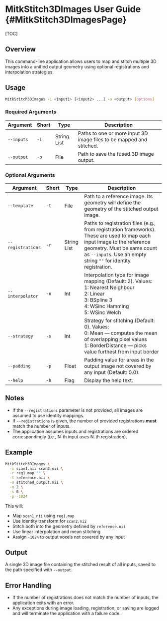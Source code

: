 # MitkStitch3DImages User Guide {#MitkStitch3DImagesPage}

[TOC]


## Overview

This command-line application allows users to map and stitch multiple 3D images into a unified output geometry using optional registrations and interpolation strategies.  


## Usage

```bash
MitkStitch3DImages -i <input1> [<input2> ...] -o <output> [options]
```

### Required Arguments

| Argument | Short | Type        | Description |
|----------|-------|-------------|-------------|
| `--inputs` | `-i` | String List | Paths to one or more input 3D image files to be mapped and stitched. |
| `--output` | `-o` | File        | Path to save the fused 3D image output. |

### Optional Arguments

| Argument | Short | Type   | Description |
|----------|-------|--------|-------------|
| `--template` | `-t` | File | Path to a reference image. Its geometry will define the geometry of the stitched output image. |
| `--registrations` | `-r` | String List | Paths to registration files (e.g., from registration frameworks). These are used to map each input image to the reference geometry. Must be same count as `--inputs`. Use an empty string `""` for identity registration. |
| `--interpolator` | `-n` | Int | Interpolation type for image mapping (Default: 2). Values: <br>1: Nearest Neighbour<br>2: Linear<br>3: BSpline 3<br>4: WSinc Hamming<br>5: WSinc Welch |
| `--strategy` | `-s` | Int | Strategy for stitching (Default: 0). Values: <br>0: Mean — computes the mean of overlapping pixel values <br>1: BorderDistance — picks value furthest from input border |
| `--padding` | `-p` | Float | Padding value for areas in the output image not covered by any input (Default: 0.0). |
| `--help` | `-h` | Flag | Display the help text. |

## Notes

- If the `--registrations` parameter is not provided, all images are assumed to use identity mappings.
- If `--registrations` is given, the number of provided registrations **must** match the number of inputs.
- The application assumes inputs and registrations are ordered correspondingly (i.e., N-th input uses N-th registration).

## Example

```bash
MitkStitch3DImages \
  -i scan1.nii scan2.nii \
  -r reg1.map "" \
  -t reference.nii \
  -o stitched_output.nii \
  -n 2 \
  -s 0 \
  -p -1024
```

This will:
- Map `scan1.nii` using `reg1.map`
- Use identity transform for `scan2.nii`
- Stitch both into the geometry defined by `reference.nii`
- Use linear interpolation and mean stitching
- Assign `-1024` to output voxels not covered by any input

## Output

A single 3D image file containing the stitched result of all inputs, saved to the path specified with `--output`.

## Error Handling

- If the number of registrations does not match the number of inputs, the application exits with an error.
- Any exceptions during image loading, registration, or saving are logged and will terminate the application with a failure code.
